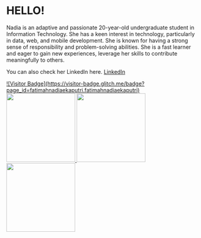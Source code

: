 # HELLO! 
 
Nadia is an adaptive and passionate 20-year-old undergraduate student in Information Technology. She has a keen interest in technology, particularly in data, web, and mobile development. She is known for having a strong sense of responsibility and problem-solving abilities. She is a fast learner and eager to gain new experiences, leverage her skills to contribute meaningfully to others.
 
You can also check her LinkedIn here. [LinkedIn](https://www.linkedin.com/in/fatimah-nadia-eka-putri-251484246/)
 
<p align="left">
<a href="https://github.com/fatimahnadiaekaputri">
 ![Visitor Badge](https://visitor-badge.glitch.me/badge?page_id=fatimahnadiaekaputri.fatimahnadiaekaputri)
  <img height="180em" src="https://github-readme-stats-eight-theta.vercel.app/api?username=fatimahnadiaekaputri&show_icons=true&theme=algolia&include_all_commits=true&count_private=true"/> 
  <img height="180em" src="https://github-readme-stats.vercel.app/api/top-langs/?username=fatimahnadiaekaputri&layout=compact&theme=algolia&count_private=true"/> 
  <img height="180em" src="https://github-readme-streak-stats.herokuapp.com/?user=fatimahnadiaekaputri"/> 
</a>
</p>
